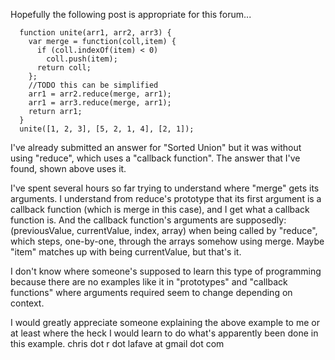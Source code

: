 Hopefully the following post is appropriate for this forum...

      function unite(arr1, arr2, arr3) {
        var merge = function(coll,item) {
          if (coll.indexOf(item) < 0)
            coll.push(item);
          return coll;
        };
        //TODO this can be simplified
        arr1 = arr2.reduce(merge, arr1);
        arr1 = arr3.reduce(merge, arr1);
        return arr1;
      }
      unite([1, 2, 3], [5, 2, 1, 4], [2, 1]);

I've already submitted an answer for "Sorted Union" but it was without using "reduce", which uses a "callback function". The answer that I've found, shown above uses it.

I've spent several hours so far trying to understand where "merge" gets its arguments. I understand from reduce's prototype that its first argument is a callback function (which is merge in this case), and I get what a callback function is. And the callback function's arguments are supposedly: (previousValue, currentValue, index, array) when being called by "reduce", which steps, one-by-one, through the arrays somehow using merge. Maybe "item" matches up with being currentValue, but that's it.

I don't know where someone's supposed to learn this type of programming because there are no examples like it in "prototypes" and "callback functions" where arguments required seem to change depending on context.

I would greatly appreciate someone explaining the above example to me or at least where the heck I would learn to do what's apparently been done in this example.
chris dot r dot lafave at gmail dot com
